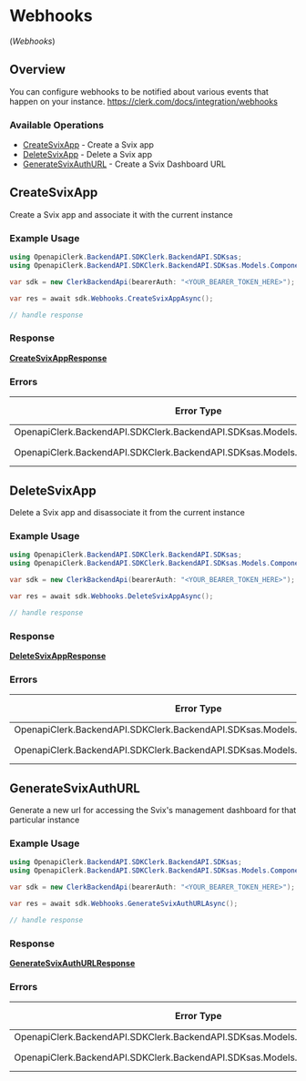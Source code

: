# Webhooks
(*Webhooks*)

## Overview

You can configure webhooks to be notified about various events that happen on your instance.
<https://clerk.com/docs/integration/webhooks>

### Available Operations

* [CreateSvixApp](#createsvixapp) - Create a Svix app
* [DeleteSvixApp](#deletesvixapp) - Delete a Svix app
* [GenerateSvixAuthURL](#generatesvixauthurl) - Create a Svix Dashboard URL

## CreateSvixApp

Create a Svix app and associate it with the current instance

### Example Usage

```csharp
using OpenapiClerk.BackendAPI.SDKClerk.BackendAPI.SDKsas;
using OpenapiClerk.BackendAPI.SDKClerk.BackendAPI.SDKsas.Models.Components;

var sdk = new ClerkBackendApi(bearerAuth: "<YOUR_BEARER_TOKEN_HERE>");

var res = await sdk.Webhooks.CreateSvixAppAsync();

// handle response
```

### Response

**[CreateSvixAppResponse](../../Models/Requests/CreateSvixAppResponse.md)**

### Errors

| Error Type                                                                    | Status Code                                                                   | Content Type                                                                  |
| ----------------------------------------------------------------------------- | ----------------------------------------------------------------------------- | ----------------------------------------------------------------------------- |
| OpenapiClerk.BackendAPI.SDKClerk.BackendAPI.SDKsas.Models.Errors.ClerkErrors  | 400                                                                           | application/json                                                              |
| OpenapiClerk.BackendAPI.SDKClerk.BackendAPI.SDKsas.Models.Errors.APIException | 4XX, 5XX                                                                      | \*/\*                                                                         |

## DeleteSvixApp

Delete a Svix app and disassociate it from the current instance

### Example Usage

```csharp
using OpenapiClerk.BackendAPI.SDKClerk.BackendAPI.SDKsas;
using OpenapiClerk.BackendAPI.SDKClerk.BackendAPI.SDKsas.Models.Components;

var sdk = new ClerkBackendApi(bearerAuth: "<YOUR_BEARER_TOKEN_HERE>");

var res = await sdk.Webhooks.DeleteSvixAppAsync();

// handle response
```

### Response

**[DeleteSvixAppResponse](../../Models/Requests/DeleteSvixAppResponse.md)**

### Errors

| Error Type                                                                    | Status Code                                                                   | Content Type                                                                  |
| ----------------------------------------------------------------------------- | ----------------------------------------------------------------------------- | ----------------------------------------------------------------------------- |
| OpenapiClerk.BackendAPI.SDKClerk.BackendAPI.SDKsas.Models.Errors.ClerkErrors  | 400                                                                           | application/json                                                              |
| OpenapiClerk.BackendAPI.SDKClerk.BackendAPI.SDKsas.Models.Errors.APIException | 4XX, 5XX                                                                      | \*/\*                                                                         |

## GenerateSvixAuthURL

Generate a new url for accessing the Svix's management dashboard for that particular instance

### Example Usage

```csharp
using OpenapiClerk.BackendAPI.SDKClerk.BackendAPI.SDKsas;
using OpenapiClerk.BackendAPI.SDKClerk.BackendAPI.SDKsas.Models.Components;

var sdk = new ClerkBackendApi(bearerAuth: "<YOUR_BEARER_TOKEN_HERE>");

var res = await sdk.Webhooks.GenerateSvixAuthURLAsync();

// handle response
```

### Response

**[GenerateSvixAuthURLResponse](../../Models/Requests/GenerateSvixAuthURLResponse.md)**

### Errors

| Error Type                                                                    | Status Code                                                                   | Content Type                                                                  |
| ----------------------------------------------------------------------------- | ----------------------------------------------------------------------------- | ----------------------------------------------------------------------------- |
| OpenapiClerk.BackendAPI.SDKClerk.BackendAPI.SDKsas.Models.Errors.ClerkErrors  | 400                                                                           | application/json                                                              |
| OpenapiClerk.BackendAPI.SDKClerk.BackendAPI.SDKsas.Models.Errors.APIException | 4XX, 5XX                                                                      | \*/\*                                                                         |